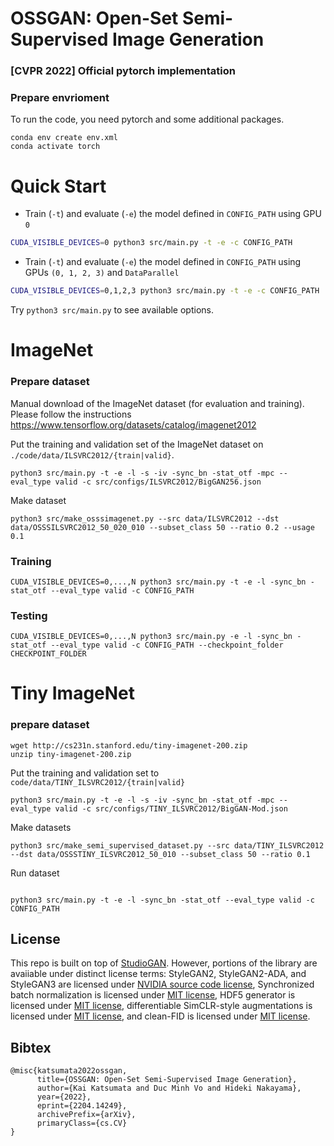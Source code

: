 # OSSGAN: Open-Set Semi-Supervised Image Generation
### [CVPR 2022] Official pytorch implementation

### Prepare envrioment


To run the code, you need pytorch and some additional packages.
```
conda env create env.xml
conda activate torch
```




# Quick Start

* Train (``-t``) and evaluate (``-e``) the model defined in ``CONFIG_PATH`` using GPU ``0``
```bash
CUDA_VISIBLE_DEVICES=0 python3 src/main.py -t -e -c CONFIG_PATH
```

* Train (``-t``) and evaluate (``-e``) the model defined in ``CONFIG_PATH`` using GPUs ``(0, 1, 2, 3)`` and ``DataParallel``
```bash
CUDA_VISIBLE_DEVICES=0,1,2,3 python3 src/main.py -t -e -c CONFIG_PATH
```

Try ``python3 src/main.py`` to see available options.


# ImageNet

### Prepare dataset
Manual download of the ImageNet dataset (for evaluation and training). 
Please follow the instructions https://www.tensorflow.org/datasets/catalog/imagenet2012

Put the training and validation set of the ImageNet dataset on `./code/data/ILSVRC2012/{train|valid}`.

```
python3 src/main.py -t -e -l -s -iv -sync_bn -stat_otf -mpc --eval_type valid -c src/configs/ILSVRC2012/BigGAN256.json
```


Make dataset

```
python3 src/make_osssimagenet.py --src data/ILSVRC2012 --dst data/OSSSILSVRC2012_50_020_010 --subset_class 50 --ratio 0.2 --usage 0.1
```

### Training

```
CUDA_VISIBLE_DEVICES=0,...,N python3 src/main.py -t -e -l -sync_bn -stat_otf --eval_type valid -c CONFIG_PATH
```

### Testing

```
CUDA_VISIBLE_DEVICES=0,...,N python3 src/main.py -e -l -sync_bn -stat_otf --eval_type valid -c CONFIG_PATH --checkpoint_folder CHECKPOINT_FOLDER
```

# Tiny ImageNet

### prepare dataset
```
wget http://cs231n.stanford.edu/tiny-imagenet-200.zip 
unzip tiny-imagenet-200.zip
```

Put the training and validation set to `code/data/TINY_ILSVRC2012/{train|valid}`

```
python3 src/main.py -t -e -l -s -iv -sync_bn -stat_otf -mpc --eval_type valid -c src/configs/TINY_ILSVRC2012/BigGAN-Mod.json
```

Make datasets

```
python3 src/make_semi_supervised_dataset.py --src data/TINY_ILSVRC2012 --dst data/OSSSTINY_ILSVRC2012_50_010 --subset_class 50 --ratio 0.1 
```


Run dataset

```

python3 src/main.py -t -e -l -sync_bn -stat_otf --eval_type valid -c CONFIG_PATH
```


## License
This repo is built on top of [StudioGAN](https://github.com/POSTECH-CVLab/PyTorch-StudioGAN). 
However, portions of the library are avaiiable under distinct license terms: StyleGAN2, StyleGAN2-ADA, and StyleGAN3 are licensed under [NVIDIA source code license](https://github.com/POSTECH-CVLab/PyTorch-StudioGAN/blob/master/LICENSE-NVIDIA), Synchronized batch normalization is licensed under [MIT license](https://github.com/POSTECH-CVLab/PyTorch-StudioGAN/blob/master/src/sync_batchnorm/LICENSE), HDF5 generator is licensed under [MIT license](https://github.com/POSTECH-CVLab/PyTorch-StudioGAN/blob/master/src/utils/hdf5.py), differentiable SimCLR-style augmentations is licensed under [MIT license](https://github.com/POSTECH-CVLab/PyTorch-StudioGAN/blob/master/src/utils/simclr_aug.py), and clean-FID is licensed under [MIT license](https://github.com/POSTECH-CVLab/PyTorch-StudioGAN/blob/master/src/utils/resize.py).

## Bibtex
```
@misc{katsumata2022ossgan,
      title={OSSGAN: Open-Set Semi-Supervised Image Generation}, 
      author={Kai Katsumata and Duc Minh Vo and Hideki Nakayama},
      year={2022},
      eprint={2204.14249},
      archivePrefix={arXiv},
      primaryClass={cs.CV}
}
```
